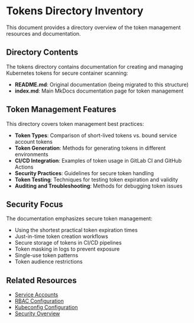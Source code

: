 # Tokens Directory Inventory

This document provides a directory overview of the token management resources and documentation.

## Directory Contents

The tokens directory contains documentation for creating and managing Kubernetes tokens for secure container scanning:

- **README.md**: Original documentation (being migrated to this structure)
- **index.md**: Main MkDocs documentation page for token management

## Token Management Features

This directory covers token management best practices:

- **Token Types**: Comparison of short-lived tokens vs. bound service account tokens
- **Token Generation**: Methods for generating tokens in different environments
- **CI/CD Integration**: Examples of token usage in GitLab CI and GitHub Actions
- **Security Practices**: Guidelines for secure token handling
- **Token Testing**: Techniques for testing token expiration and validity
- **Auditing and Troubleshooting**: Methods for debugging token issues

## Security Focus

The documentation emphasizes secure token management:

- Using the shortest practical token expiration times
- Just-in-time token creation workflows
- Secure storage of tokens in CI/CD pipelines
- Token masking in logs to prevent exposure
- Single-use token patterns
- Token audience restrictions

## Related Resources

- [Service Accounts](../service-accounts/index.md)
- [RBAC Configuration](../rbac/index.md)
- [Kubeconfig Configuration](../configuration/index.md)
- [Security Overview](../security/index.md)

